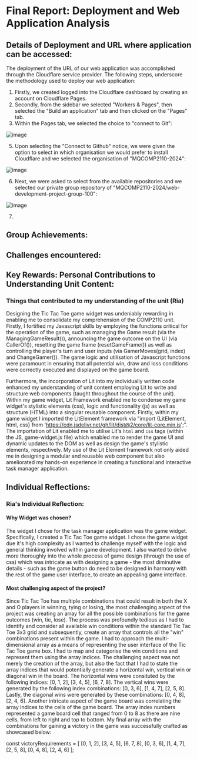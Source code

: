 # Final Report: Deployment and Web Application Analysis


## Details of Deployment and URL where application can be accessed:

The deployment of the URL of our web application was accomplished through the Cloudflare service provider. The following steps, underscore the methodology used to deploy our web application:

1. Firstly, we created logged into the Cloudflare dashboard by creating an account on Cloudflare Pages.
2. Secondly, from the sidebar we selected "Workers & Pages", then selected the "Build an application" tab and then clicked on the "Pages" tab.
3. Within the Pages tab, we selected the choice to "connect to Git":

![image](https://github.com/MQCOMP2110-2024/web-development-project-group-100/assets/141375524/cc006228-73f5-4d29-a6d7-cd6817b0f610)





5. Upon selecting the "Connect to Github" notice, we were given the option to select in which organisation we would prefer to install Cloudflare and we selected the organisation of "MQCOMP2110-2024":

![image](https://github.com/MQCOMP2110-2024/web-development-project-group-100/assets/141375524/8dc907a5-bf18-4829-8613-b75d239fa35e)

6. Next, we were asked to select from the available repositories and we selected our private group repository of "MQCOMP2110-2024/web-development-project-group-100":

![image](https://github.com/MQCOMP2110-2024/web-development-project-group-100/assets/141375524/3e6d79a7-fca3-4b90-9c87-8e3fad161c6c)


  
7. 



## Group Achievements:

## Challenges encountered:

## Key Rewards: Personal Contributions to Understanding Unit Content:

### Things that contributed to my understanding of the unit (Ria)

Designing the Tic Tac Toe game widget was undeniably rewarding in enabling me to consolidate my comprehension of the COMP2110 unit. Firstly, I fortified my Javascript skills by employing the functions critical for the operation of the game, such as managing the Game result (via the ManagingGameResult()), announcing the game outcome on the UI (via CallerOf()), resetting the game frame (resetGameFrame()) as well as controlling the player's turn and user inputs (via GamerMoves(grid, index) and ChangeGamer()). The game logic and utilisation of Javascript functions were paramount in ensuring that all potential win, draw and loss conditions were correctly executed and displayed on the game board. 

Furthermore, the incorporation of Lit into my individually written code enhanced my understanding of unit content employing Lit to write and structure web components (taught throughout the course of the unit). Within my game widget, Lit Framework enabled me to condense my game widget's stylistic elements (css), logic and functionality (js) as well as structure (HTML) into a singular reusable component. Firstly, within my game widget I imported the LitElement framework via "import {LitElement, html, css} from 'https://cdn.jsdelivr.net/gh/lit/dist@2/core/lit-core.min.js';". The importation of Lit enabled me to utilise Lit's `html` and `css` tags (within the JS, game-widget.js file) which enabled me to render the game UI and dynamic updates to the DOM as well as design the game's stylistic elements, respectively. My use of the Lit Element framework not only aided me in designing a modular and reusable web component but also ameliorated my hands-on experience in creating a functional and interactive task manager application. 


## Individual Reflections:

### Ria's Individual Reflection:

#### Why Widget was chosen?

The widget I chose for the task manager application was the game widget. Specifically, I created a Tic Tac Toe game widget.  I chose the game widget due it's high complexity as I wanted to challenge myself with the logic and general thinking involved within game development. I also wanted to delve more thoroughly into the whole process of game design (through the use of css) which was intricate as with designing a game - the most diminutive details - such as the game button do need to be designed in harmony with the rest of the game user interface, to create an appealing game interface. 

#### Most challenging aspect of the project?

Since Tic Tac Toe has multiple combinations that could result in both the X and O players in winning, tying or losing, the most challenging aspect of the project was creating an array for all the possible combinations for the game outcomes (win, tie, lose). The process was profoundly tedious as I had to identify and consider all available win conditions within the standard Tic Tac Toe 3x3 grid and subsequently, create an array that controls all the "win" combinations present within the game. I had to approach the multi-dimensional array as a means of representing the user interface of the Tic Tac Toe game box. I had to map and categorise the win conditions and represent them using the array indices. The challenging aspect was not merely the creation of the array, but also the fact that I had to state the array indices that would potentially generate a horizontal win, vertical win or diagonal win in the board. The horizontal wins were consituted by the following indices: [0, 1, 2], [3, 4, 5], [6, 7, 8]. The vertical wins were generated by the following index combinations:  [0, 3, 6], [1, 4, 7], [2, 5, 8]. Lastly, the diagonal wins were generated by these combinations: [0, 4, 8], [2, 4, 6]. Another intricate aspect of the game board was correlating the array indices to the cells of the game board. The array index numbers represented a game board cell that ranged from 0 to 8 as there are nine cells, from left to right and top to bottom. My final array with the combinations for gaining a victory in the game was successfully crafted as showcased below:

 const victoryRequirements = [
    [0, 1, 2],
    [3, 4, 5],
    [6, 7, 8],
    [0, 3, 6],
    [1, 4, 7],
    [2, 5, 8],
    [0, 4, 8],
    [2, 4, 6]
  ];





